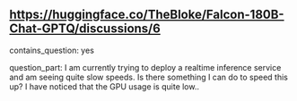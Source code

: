 ## https://huggingface.co/TheBloke/Falcon-180B-Chat-GPTQ/discussions/6

contains_question: yes

question_part: I am currently trying to deploy a realtime inference service and am seeing quite slow speeds. Is there something I can do to speed this up? I have noticed that the GPU usage is quite low..